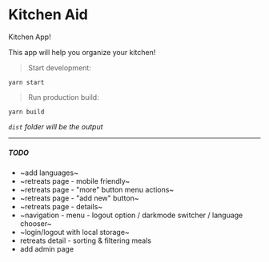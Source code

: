# Kitchen Aid 

Kitchen App!

This app will help you organize your kitchen!

> Start development:
```
yarn start
```

> Run production build:

```
yarn build
```
*`dist` folder will be the output*

___


##### TODO
* ~add languages~
* ~retreats page - mobile friendly~
* ~retreats page - "more" button menu actions~
* ~retreats page - "add new" button~
* ~retreats page - details~
* ~navigation - menu - logout option / darkmode switcher / language chooser~
* ~login/logout with local storage~
* retreats detail - sorting & filtering meals
* add admin page
